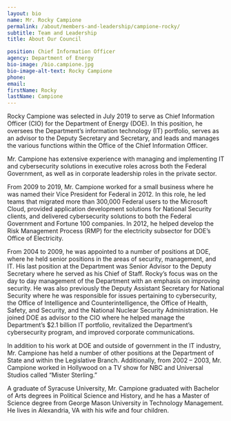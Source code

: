 ```yaml
---
layout: bio
name: Mr. Rocky Campione
permalink: /about/members-and-leadership/campione-rocky/
subtitle: Team and Leadership
title: About Our Council

position: Chief Information Officer
agency: Department of Energy
bio-image: /bio.campione.jpg
bio-image-alt-text: Rocky Campione
phone:
email:
firstName: Rocky
lastName: Campione
---
```

Rocky Campione was selected in July 2019 to serve as Chief Information Officer (CIO) for the Department of Energy (DOE). In this position, he oversees the Department’s information technology (IT) portfolio, serves as an advisor to the Deputy Secretary and Secretary, and leads and manages the various functions within the Office of the Chief Information Officer.

Mr. Campione has extensive experience with managing and implementing IT and cybersecurity solutions in executive roles across both the Federal Government, as well as in corporate leadership roles in the private sector.

From 2009 to 2019, Mr. Campione worked for a small business where he was named their Vice President for Federal in 2012. In this role, he led teams that migrated more than 300,000 Federal users to the Microsoft Cloud, provided application development solutions for National Security clients, and delivered cybersecurity solutions to both the Federal Government and Fortune 100 companies. In 2012, he helped develop the Risk Management Process (RMP) for the electricity subsector for DOE’s Office of Electricity.

From 2004 to 2009, he was appointed to a number of positions at DOE, where he held senior positions in the areas of security, management, and IT. His last position at the Department was Senior Advisor to the Deputy Secretary where he served as his Chief of Staff. Rocky’s focus was on the day to day management of the Department with an emphasis on improving security. He was also previously the Deputy Assistant Secretary for National Security where he was responsible for issues pertaining to cybersecurity, the Office of Intelligence and Counterintelligence, the Office of Health, Safety, and Security, and the National Nuclear Security Administration. He joined DOE as advisor to the CIO where he helped manage the Department’s $2.1 billion IT portfolio, revitalized the Department’s cybersecurity program, and improved corporate communications.

In addition to his work at DOE and outside of government in the IT industry, Mr. Campione has held a number of other positions at the Department of State and within the Legislative Branch. Additionally, from 2002 – 2003, Mr. Campione worked in Hollywood on a TV show for NBC and Universal Studios called “Mister Sterling.”  

A graduate of Syracuse University, Mr. Campione graduated with Bachelor of Arts degrees in Political Science and History, and he has a Master of Science degree from George Mason University in Technology Management. He lives in Alexandria, VA with his wife and four children.
